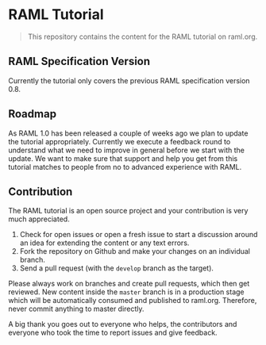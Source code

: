 # RAML Tutorial

> This repository contains the content for the RAML tutorial on raml.org.

## RAML Specification Version

Currently the tutorial only covers the previous RAML specification version 0.8.

## Roadmap

As RAML 1.0 has been released a couple of weeks ago we plan to update the tutorial appropriately. Currently we execute a feedback round to
understand what we need to improve in general before we start with the update. We want to make sure that support and help you get from this tutorial matches to people from no to advanced experience with RAML.

## Contribution

The RAML tutorial is an open source project and your contribution is very much appreciated.

1. Check for open issues or open a fresh issue to start a discussion around an idea for extending the content or any text errors.
2. Fork the repository on Github and make your changes on an individual branch.
3. Send a pull request (with the `develop` branch as the target).

Please always work on branches and create pull requests, which then get reviewed. New content inside the `master` branch is in a production stage which will be automatically consumed and published to raml.org. Therefore, never commit anything to master directly.

A big thank you goes out to everyone who helps, the contributors and everyone who took the time to report issues and give feedback.
